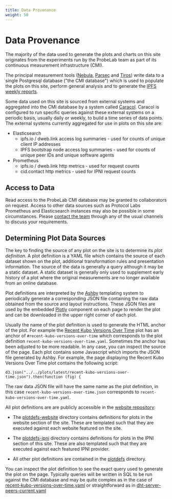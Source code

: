 ```yaml
---
title: Data Provenance
weight: 50
---
```


# Data Provenance

The majority of the data used to generate the plots and charts on this site originates from the experiments run by 
the ProbeLab team as part of its continuous measurement infrastructure (CMI).

The principal measurement tools ([Nebula](/tools/nebula), [Parsec](/tools/parsec) and [Tiros](/tools/tiros)) write 
data to a single Postgresql database ("the CMI database") which is used to populate the plots on this site, 
perform general analysis and to generate the [IPFS weekly reports](https://github.com/probe-lab/network-measurements/tree/main/reports).

Some data used on this site is sourced from external systems and aggregated into the CMI database by a system called [Caracol](https://github.com/probe-lab/caracol). Caracol is configured to run specific queries against these external systems on a periodic basis, usually daily or weekly, to build
a time series of data points. The external systems currently aggregated for use in plots on this site are:

 - Elasticsearch
   - ipfs.io / dweb.link access log summaries - used for counts of unique client IP addresses 
   - IPFS bootstrap node access log summaries - used for counts of unique peer IDs and unique software agents
 - Prometheus
   - ipfs.io / dweb.link http metrics - used for request counts
   - cid.contact  http metrics - used for IPNI request counts

## Access to Data

Read access to the ProbeLab CMI database may be granted to collaborators on request. Access to other data sources such as
Protocol Labs Prometheus and Elasticsearch instances may also be possible in some circumstances. Please 
[contact the team](/about#contact) through any of the usual channels to discuss your requirements. 

## Determining Plot Data Sources

The key to finding the source of any plot on the site is to determine its _plot definition_. A plot definition is a 
YAML file which contains the source of each dataset shown on the plot, additional transformation rules and presentation information.
The source of the data is generally a query although it may be a static dataset. A static dataset is generally only used to supplement early history of a
plot where the original measurements are no longer available from an online database. 

Plot definitions are interpreted by the [Ashby](https://github.com/probe-lab/ashby) templating system to periodically generate a corresponding JSON file containing the raw data obtained from the source and layout instructions. These JSON files are used by the embedded [Plotly](https://plotly.com/) component on each page to render the plot and can be downloaded in the upper right corner of each plot.

Usually the name of the plot definition is used to generate the HTML anchor of the plot. For example the [Recent Kubo Versions Over Time](/ipfsdht/#recent-kubo-versions-over-time) plot has an anchor of `#recent-kubo-versions-over-time` which corresponds to the plot definition `recent-kubo-versions-over-time.yaml`. Sometimes the anchor has been adjusted to be more readable. In any case, you can inspect the source of the page. Each plot contains some Javascript which imports the JSON file generated by Ashby. For example, the page displaying the Recent Kubo Versions Over Time plot contains the following script:

```
d3.json("../../plots/latest/recent-kubo-versions-over-time.json").then(function (fig) {
```

The raw data JSON file will have the same name as the plot definition, in this case `recent-kubo-versions-over-time.json` corresponds to `recent-kubo-versions-over-time.yaml`.

All plot definitions are are publicly accessible in the [website repository](https://github.com/probe-lab/website/tree/main/config):

 - The [plotdefs-website](https://github.com/probe-lab/website/tree/main/config/plotdefs-website) directory contains definitions for plots in the website section of the site. These are templated such that they are executed against each website featured on the site. 

 - The [plotdefs-ipni](https://github.com/probe-lab/website/tree/main/config/plotdefs-ipni) directory contains definitions for plots in the IPNI section of this site. These are also templated such that they are executed against each featured IPNI provider. 

 - All other plot definitions are contained in the [plotdefs](https://github.com/probe-lab/website/tree/main/config/plotdefs) directory.

You can inspect the plot definition to see the exact query used to generate the plot on the page. Typically queries will be written in SQL to be
run against the CMI database and may be quite complex as in the case of [recent-kubo-versions-over-time.yaml](https://github.com/probe-lab/website/blob/main/config/plotdefs/recent-kubo-versions-over-time.yaml) or straightforward as in [dht-server-peers-current.yaml](https://github.com/probe-lab/website/blob/main/config/plotdefs/dht-server-peers-current.yaml)




